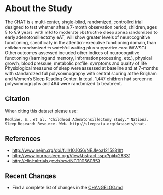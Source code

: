 # About the Study

The CHAT is a multi-center, single-blind, randomized, controlled trial designed to test whether after a 7-month observation period, children, ages 5 to 9.9 years,  with mild to moderate obstructive sleep apnea randomized to early adenotonsillectomy eAT) will show greater levels of neurocognitive functioning, specifically in the attention-executive functioning domain, than children randomized to watchful waiting plus supportive care (WWSC). Other outcomes assessed included other indices of neurocognitive functioning (learning and memory, information processing, etc.), physical growth, blood pressure, metabolic profile, symptoms and quality of life. Physiological measures of sleep were assessed at baseline and at 7-months with standardized full polysomnography with central scoring at the Brigham and Women’s Sleep Reading Center. In total, 1,447 children had screening polysomnographs and 464 were randomized to treatment.

## Citation

When citing this dataset please use:

```
Redline, S., et al. "Childhood Adenotonsillectomy Study." National Sleep Research Resource. Web. http://sleepdata.org/datasets/chat.
```

## References

- http://www.nejm.org/doi/full/10.1056/NEJMoa1215881#t
- http://www.journalsleep.org/ViewAbstract.aspx?pid=28331
- http://clinicaltrials.gov/show/NCT00560859

## Recent Changes

- Find a complete list of changes in the [CHANGELOG.md](:pages_path:/CHANGELOG.md)
